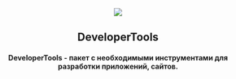 <p align="center"><img src="DeveloperTools.ico"></p>

<h2 align="center">DeveloperTools</h2>
<h4 align="center">DeveloperTools - пакет с необходимыми инструментами для разработки приложений, сайтов.</h4>
